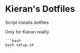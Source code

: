 # Kieran's Dotfiles

Script installs dotfiles

Only for Kieran reallly

    ```bash
    bash setup.sh
    ```
